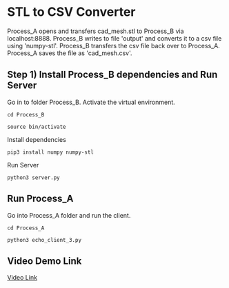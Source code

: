 # STL to CSV Converter

Process_A opens and transfers cad_mesh.stl to Process_B via localhost:8888. Process_B writes to file 'output'
and converts it to a csv file using 'numpy-stl'. Process_B transfers the csv file back over to Process_A. Process_A saves the file as 'cad_mesh.csv'.



## Step 1) Install Process_B dependencies and Run Server

Go in to folder Process_B. Activate the virtual environment.
```
cd Process_B

source bin/activate
```

Install dependencies
```
pip3 install numpy numpy-stl
```
Run Server
```
python3 server.py
```
## Run Process_A

Go into Process_A folder and run the client.
```
cd Process_A

python3 echo_client_3.py
```

## Video Demo Link
[Video Link](https://www.youtube.com/watch?v=NZNPP1K7AUc)